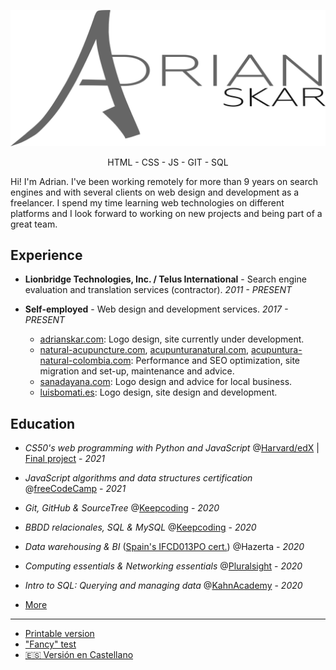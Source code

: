 
![Adrian Skar](images/adskar-black.svg)

<p style="text-align: center;">HTML - CSS - JS - GIT - SQL</p>

Hi! I'm Adrian. I've been working remotely for more than 9 years on search engines and with several clients on web design and development as a freelancer. I spend my time learning web technologies on different platforms and I look forward to working on new projects and being part of a great team.

## Experience

- **Lionbridge Technologies, Inc. / Telus International**​ - Search engine evaluation and
translation services (contractor).
*2011 - PRESENT*

- **Self-employed**​ - Web design and development
services.
*2017 - PRESENT*
	- [adrianskar.com​](https://adrianskar.com): Logo design, site currently under development.
	- [natural-acupuncture.com​](https://natural-acupuncture.com/), ​[acupunturanatural.com​](https://web.archive.org/web/20190112201615/https://acupunturanatural.com/),
[acupuntura-natural-colombia.com​](https://acupuntura-natural-colombia.com/): Performance and SEO optimization, site migration and set-up, maintenance and advice.
	- [sanadayana.com](https://web.archive.org/web/20171020115041/https://sanadayana.com/): Logo design and advice for local business.
	- [luisbomati.es](http://luisbomati.es/​): Logo design, site design and development.

## Education

- *CS50's web programming with Python and JavaScript* @[Harvard/edX](https://online-learning.harvard.edu/course/cs50s-web-programming-python-and-javascript) | [Final project](https://github.com/AdrianSkar/CS50W_capstone) - *2021*
  
- *JavaScript algorithms and data structures certification* @[freeCodeCamp](https://www.freecodecamp.org/certification/adrianskar/javascript-algorithms-and-data-structures) - *2021*
  
- *Git, GitHub & SourceTree* @[Keepcoding](https://plataforma.keepcoding.io/p/curso-git-github-sourcetree) - *2020*
  
- *BBDD relacionales, SQL & MySQL* @[Keepcoding](https://plataforma.keepcoding.io/p/curso-bbdd-sql-mysql) - *2020*

- *Data warehousing & BI* ([Spain's IFCD013PO cert.](http://www.madrid.org/sfoc_web/2016/IFCD013PO.pdf)) @Hazerta - *2020*

- *Computing essentials & Networking essentials* @[Pluralsight](https://app.pluralsight.com/paths/skill/fundamentals-of-it-operations-skill) - *2020*

- *Intro to SQL: Querying and managing data* @[KahnAcademy](https://www.khanacademy.org/computing/computer-programming/sql) - *2020*



- [More](further%20edu.md)

___

- [Printable version](ResumeAdskar_print.pdf)
- ["Fancy" test](ResumeAdskar_fancy_test.pdf)
- [🇪🇸 Versión en Castellano](https://github.com/AdrianSkar/cv/tree/es)
